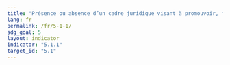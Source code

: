```yaml
---
title: "Présence ou absence d’un cadre juridique visant à promouvoir, faire respecter et suivre l’application des principes d’égalité des sexes et de non-discrimination fondée sur le sexe"
lang: fr
permalink: /fr/5-1-1/
sdg_goal: 5
layout: indicator
indicator: "5.1.1"
target_id: "5.1"
---
```


